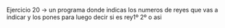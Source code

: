 Ejercicio 20 -> un programa donde indicas los numeros de reyes que vas a indicar y los pones para luego decir si es rey1º 2º o asi
